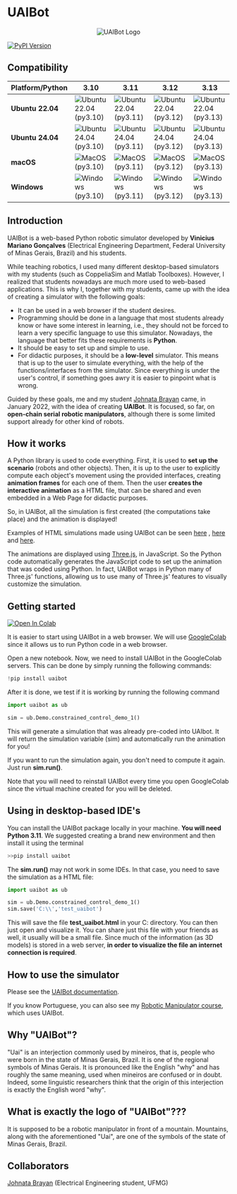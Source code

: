 <h1>UAIBot</h1>

<p align="center">
    <img src="https://viniciusmgn.github.io/aulas_manipuladores/presentation/images/aula1/logouaibot.svg" alt="UAIBot Logo"/>
</p>

[![PyPI Version](https://img.shields.io/pypi/v/uaibot)](https://pypi.org/project/uaibot/)
<!-- [![GitHub Release](https://img.shields.io/github/v/release/your-username/your-repo)](https://github.com/your-username/your-repo/releases) -->

## Compatibility

<center>

| Platform/Python      | 3.10 | 3.11 | 3.12 | 3.13 |
|----------------|------|------|------|----------|
| **Ubuntu 22.04** | ![Ubuntu 22.04 (py3.10)][ubuntu-22.04-3.10]  | ![Ubuntu 22.04 (py3.11)][ubuntu-22.04-3.11]   | ![Ubuntu 22.04 (py3.12)][ubuntu-22.04-3.12]   | ![Ubuntu 22.04 (py3.13)][ubuntu-22.04-3.13] |
| **Ubuntu 24.04** | ![Ubuntu 24.04 (py3.10)][ubuntu-latest-3.10] | ![Ubuntu 24.04 (py3.11)][ubuntu-latest-3.11]  | ![Ubuntu 24.04 (py3.12)][ubuntu-latest-3.12]  | ![Ubuntu 24.04 (py3.13)][ubuntu-latest-3.13] |
| **macOS**        | ![MacOS (py3.10)][macos-latest-3.10]         | ![MacOS (py3.11)][macos-latest-3.11]   | ![MacOS (py3.12)][macos-latest-3.12]   | ![MacOS (py3.13)][macos-latest-3.13] |
| **Windows**      | ![Windows (py3.10)][windows-latest-3.10]     | ![Windows (py3.11)][windows-latest-3.11] | ![Windows (py3.12)][windows-latest-3.12] | ![Windows (py3.13)][windows-latest-3.13] |

</center>
<h2>Introduction</h2>

UAIBot is a web-based Python robotic simulator developed by <strong>Vinicius Mariano Gonçalves</strong>  (Electrical Engineering Department, Federal University of Minas Gerais, Brazil) and his students. 

While teaching robotics, I used many different desktop-based simulators with my students (such as CoppeliaSim and Matlab Toolboxes). However, I realized that students nowadays are much more used to web-based applications. This is why I, together with my students, came up with the idea of creating a simulator with the following goals:

<ul>
  <li>It can be used in a web browser if the student desires.</li>
  <li>Programming should be done in a language that most students already know or have some interest in learning, i.e., they should not be forced to learn a very specific language to use this simulator. Nowadays, the language that better fits these requirements is <strong>Python</strong>.  </li>
  <li>It should be easy to set up and simple to use.</li>
  <li>For didactic purposes, it should be a <strong>low-level</strong> simulator. This means that is up to the user to simulate everything, with the help of the functions/interfaces from the simulator. Since everything is under the user's control, if something goes awry it is easier to pinpoint what is wrong.</li>
  
</ul>

Guided by these goals, me and my student [Johnata Brayan](http://setpointcapybara.com/site/) came, in January 2022,  with the idea of creating <strong>UAIBot</strong>.
It is focused, so far, on <strong>open-chain serial robotic manipulators</strong>, although there is some limited support already for other kind of robots.

<h2>How it works</h2>

A Python library is used to code everything. First, it is used to <strong>set up the scenario</strong> (robots and other objects). Then, it is up to the user to explicitly compute each object's movement using the provided interfaces, creating <strong>animation frames</strong> for each one of them.  Then the user <strong> creates the interactive animation</strong> as a HTML file, that can be shared and even embedded in a Web Page for didactic purposes.

So, in UAIBot, all the simulation is first created (the computations take place) and the animation is displayed!

Examples of HTML simulations made using UAIBot can be seen [here](https://viniciusmgn.github.io/aulas_manipuladores/presentation/images/aula1/democontrole1.html) , [here](https://viniciusmgn.github.io/aulas_manipuladores/presentation/images/aula5/anim9.html) and [here](https://viniciusmgn.github.io/aulas_manipuladores/presentation/images/aula1/democontrole2.html).

The animations are displayed using [Three.js](https://threejs.org/), in JavaScript. So the Python code automatically generates the JavaScript code to set up the animation that was coded using Python. In fact, UAIBot wraps in Python many of Three.js' functions, allowing us to use many of Three.js' features to visually customize the simulation.

<h2>Getting started</h2>

[![Open In Colab](https://colab.research.google.com/assets/colab-badge.svg)](https://colab.research.google.com/drive/1i3sxpV_DvVr_WH3vPFoN-ZPSP0ktpFlx?usp=sharing)

It is easier to start using UAIBot in a web browser. We will use [GoogleColab](https://colab.research.google.com/) since it allows us to run Python code in a web browser.

Open a new notebook. Now, we need to install UAIBot in the GoogleColab servers. This can be done by simply running the following commands:

```python
!pip install uaibot
```

After it is done, we test if it is working by running the following command

```python
import uaibot as ub

sim = ub.Demo.constrained_control_demo_1()
```

This will generate a simulation that was already pre-coded into UAIbot. It will return the simulation variable (sim) and automatically run the animation for you!

If you want to run the simulation again, you don't need to compute it again. Just run <strong>sim.run()</strong>.

Note that you will need to reinstall UAIBot every time you open GoogleColab since the virtual machine created for you will be deleted.

<h2>Using in desktop-based IDE's</h2>

You can install the UAIBot package locally in your machine. **You will need Python 3.11**. We suggested creating a brand new environment and then install it using the terminal

```python
>>pip install uaibot
```

The <strong>sim.run()</strong> may not work in some IDEs. In that case, you need to save the simulation as a HTML file:

```python
import uaibot as ub

sim = ub.Demo.constrained_control_demo_1()
sim.save('C:\\','test_uaibot')
```

This will save the file <strong>test_uaibot.html</strong> in your C: directory. You can then just open and visualize it. You can share just this file with your friends as well, it usually will be a small file. Since much of the information (as 3D models) is stored in a web server, <strong>in order to visualize the file an internet connection is required</strong>.

<h2>How to use the simulator</h2>

Please see the [UAIBot documentation](http://uaibot.github.io/).

If you know Portuguese, you can also see my [Robotic Manipulator course](https://viniciusmgn.github.io/aulas_manipuladores), which uses UAIBot.

<h2>Why "UAIBot"?</h2>

"Uai" is an interjection commonly used by mineiros, that is, people who were born in the state of Minas Gerais, Brazil. It is one of the regional symbols of Minas Gerais. It is pronounced like the English "why" and has roughly the same meaning, used when mineiros are confused or in doubt. Indeed, some linguistic researchers think that the origin of this interjection is exactly the English word "why".

<h2>What is exactly the logo of "UAIBot"???</h2>

It is supposed to be a robotic manipulator in front of a mountain. Mountains, along with the aforementioned "Uai", are one of the symbols of the state of Minas Gerais, Brazil. 

<h2>Collaborators</h2>

[Johnata Brayan](http://setpointcapybara.com/site/) (Electrical Engineering student, UFMG)

[ubuntu-22.04-3.10]: https://img.shields.io/github/actions/workflow/status/fbartelt/UAIbotPy/noxtests.yaml?label=&job=nox-ubuntu-22.04-py3.10
[ubuntu-22.04-3.11]: https://img.shields.io/github/actions/workflow/status/fbartelt/UAIbotPy/noxtests.yaml?label=&job=nox-ubuntu-22.04-py3.11
[ubuntu-22.04-3.12]: https://img.shields.io/github/actions/workflow/status/fbartelt/UAIbotPy/noxtests.yaml?label=&job=nox-ubuntu-22.04-py3.12
[ubuntu-22.04-3.13]: https://img.shields.io/github/actions/workflow/status/fbartelt/UAIbotPy/noxtests.yaml?label=&job=nox-ubuntu-22.04-py3.13
[ubuntu-latest-3.10]: https://img.shields.io/github/actions/workflow/status/fbartelt/UAIbotPy/noxtests.yaml?label=&job=nox-ubuntu-latest-py3.10
[ubuntu-latest-3.11]: https://img.shields.io/github/actions/workflow/status/fbartelt/UAIbotPy/noxtests.yaml?label=&job=nox-ubuntu-latest-py3.11
[ubuntu-latest-3.12]: https://img.shields.io/github/actions/workflow/status/fbartelt/UAIbotPy/noxtests.yaml?label=&job=nox-ubuntu-latest-py3.12
[ubuntu-latest-3.13]: https://img.shields.io/github/actions/workflow/status/fbartelt/UAIbotPy/noxtests.yaml?label=&job=nox-ubuntu-latest-py3.13
[macos-latest-3.10]: https://img.shields.io/github/actions/workflow/status/fbartelt/UAIbotPy/noxtests.yaml?label=&job=nox-macos-latest-py3.10
[macos-latest-3.11]: https://img.shields.io/github/actions/workflow/status/fbartelt/UAIbotPy/noxtests.yaml?label=&job=nox-macos-latest-py3.11
[macos-latest-3.12]: https://img.shields.io/github/actions/workflow/status/fbartelt/UAIbotPy/noxtests.yaml?label=&job=nox-macos-latest-py3.12
[macos-latest-3.13]: https://img.shields.io/github/actions/workflow/status/fbartelt/UAIbotPy/noxtests.yaml?label=&job=nox-macos-latest-py3.13
[windows-latest-3.10]: https://img.shields.io/github/actions/workflow/status/fbartelt/UAIbotPy/noxtests.yaml?label=&job=nox-windows-latest-py3.10
[windows-latest-3.11]: https://img.shields.io/github/actions/workflow/status/fbartelt/UAIbotPy/noxtests.yaml?label=&job=nox-macos-latest-py3.11
[windows-latest-3.12]: https://img.shields.io/github/actions/workflow/status/fbartelt/UAIbotPy/noxtests.yaml?label=&job=nox-macos-latest-py3.12
[windows-latest-3.13]: https://img.shields.io/github/actions/workflow/status/fbartelt/UAIbotPy/noxtests.yaml?label=&job=nox-macos-latest-py3.13
